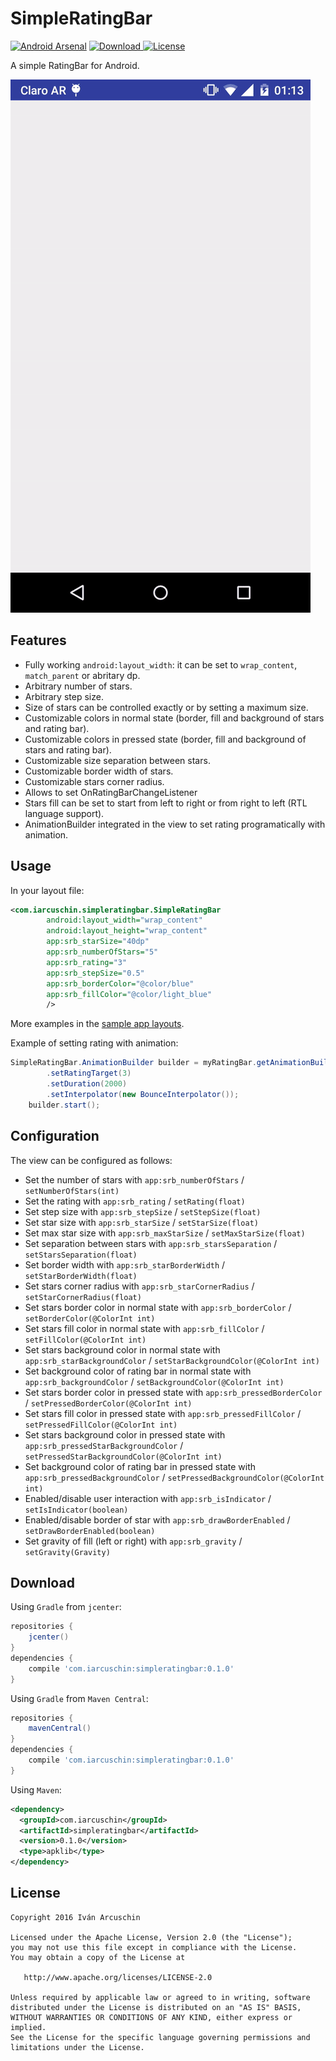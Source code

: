 SimpleRatingBar
====

[![Android Arsenal](https://img.shields.io/badge/Android%20Arsenal-%20SimpleRatingBar-green.svg?style=true)](https://android-arsenal.com/details/1/4027)
[![Download](https://api.bintray.com/packages/flyingpumba/maven/simpleratingbar/images/download.svg) ](https://bintray.com/flyingpumba/maven/simpleratingbar/_latestVersion)
[![License](https://img.shields.io/badge/License-Apache%202-blue.svg)](https://github.com/FlyingPumba/SimpleRatingBar/blob/master/LICENSE.txt)

A simple RatingBar for Android.

![](images/sample.gif)

Features
----
* Fully working `android:layout_width`: it can be set to `wrap_content`, `match_parent` or abritary dp.
* Arbitrary number of stars.
* Arbitrary step size.
* Size of stars can be controlled exactly or by setting a maximum size.
* Customizable colors in normal state (border, fill and background of stars and rating bar).
* Customizable colors in pressed state (border, fill and background of stars and rating bar).
* Customizable size separation between stars.
* Customizable border width of stars.
* Customizable stars corner radius.
* Allows to set OnRatingBarChangeListener
* Stars fill can be set to start from left to right or from right to left (RTL language support).
* AnimationBuilder integrated in the view to set rating programatically with animation.

Usage
----

In your layout file:

```xml
<com.iarcuschin.simpleratingbar.SimpleRatingBar
        android:layout_width="wrap_content"
        android:layout_height="wrap_content"
        app:srb_starSize="40dp"
        app:srb_numberOfStars="5"
        app:srb_rating="3"
        app:srb_stepSize="0.5"
        app:srb_borderColor="@color/blue"
        app:srb_fillColor="@color/light_blue"
        />
```

More examples in the [sample app layouts](https://github.com/FlyingPumba/SimpleRatingBar/blob/master/simpleratingbar-sample/src/main/res/layout).

Example of setting rating with animation:

```java
SimpleRatingBar.AnimationBuilder builder = myRatingBar.getAnimationBuilder()
        .setRatingTarget(3)
        .setDuration(2000)
        .setInterpolator(new BounceInterpolator());
    builder.start();
```


Configuration
----
The view can be configured as follows:

* Set the number of stars with `app:srb_numberOfStars` / `setNumberOfStars(int)`
* Set the rating with `app:srb_rating` / `setRating(float)`
* Set step size with `app:srb_stepSize` / `setStepSize(float)`
* Set star size with `app:srb_starSize` / `setStarSize(float)`
* Set max star size with `app:srb_maxStarSize` / `setMaxStarSize(float)`
* Set separation between stars with `app:srb_starsSeparation` / `setStarsSeparation(float)`
* Set border width with `app:srb_starBorderWidth` / `setStarBorderWidth(float)`
* Set stars corner radius with `app:srb_starCornerRadius` / `setStarCornerRadius(float)`
* Set stars border color in normal state with `app:srb_borderColor` / `setBorderColor(@ColorInt int)`
* Set stars fill color in normal state with `app:srb_fillColor` / `setFillColor(@ColorInt int)`
* Set stars background color in normal state with `app:srb_starBackgroundColor` / `setStarBackgroundColor(@ColorInt int)`
* Set background color of rating bar in normal state with `app:srb_backgroundColor` / `setBackgroundColor(@ColorInt int)`
* Set stars border color in pressed state with `app:srb_pressedBorderColor` / `setPressedBorderColor(@ColorInt int)`
* Set stars fill color in pressed state with `app:srb_pressedFillColor` / `setPressedFillColor(@ColorInt int)`
* Set stars background color in pressed state with `app:srb_pressedStarBackgroundColor` / `setPressedStarBackgroundColor(@ColorInt int)`
* Set background color of rating bar in pressed state with `app:srb_pressedBackgroundColor` / `setPressedBackgroundColor(@ColorInt int)`
* Enabled/disable user interaction with `app:srb_isIndicator` / `setIsIndicator(boolean)`
* Enabled/disable border of star with `app:srb_drawBorderEnabled` / `setDrawBorderEnabled(boolean)`
* Set gravity of fill (left or right) with `app:srb_gravity` / `setGravity(Gravity)`

Download
----

Using `Gradle` from `jcenter`:

```groovy
repositories {
    jcenter()
}
dependencies {
    compile 'com.iarcuschin:simpleratingbar:0.1.0'
}
```

Using `Gradle` from `Maven Central`:

```groovy
repositories {
    mavenCentral()
}
dependencies {
    compile 'com.iarcuschin:simpleratingbar:0.1.0'
}
```

Using `Maven`:
```xml
<dependency>
  <groupId>com.iarcuschin</groupId>
  <artifactId>simpleratingbar</artifactId>
  <version>0.1.0</version>
  <type>apklib</type>
</dependency>
```

License
----
    Copyright 2016 Iván Arcuschin

    Licensed under the Apache License, Version 2.0 (the "License");
    you may not use this file except in compliance with the License.
    You may obtain a copy of the License at

       http://www.apache.org/licenses/LICENSE-2.0

    Unless required by applicable law or agreed to in writing, software
    distributed under the License is distributed on an "AS IS" BASIS,
    WITHOUT WARRANTIES OR CONDITIONS OF ANY KIND, either express or implied.
    See the License for the specific language governing permissions and
    limitations under the License.

